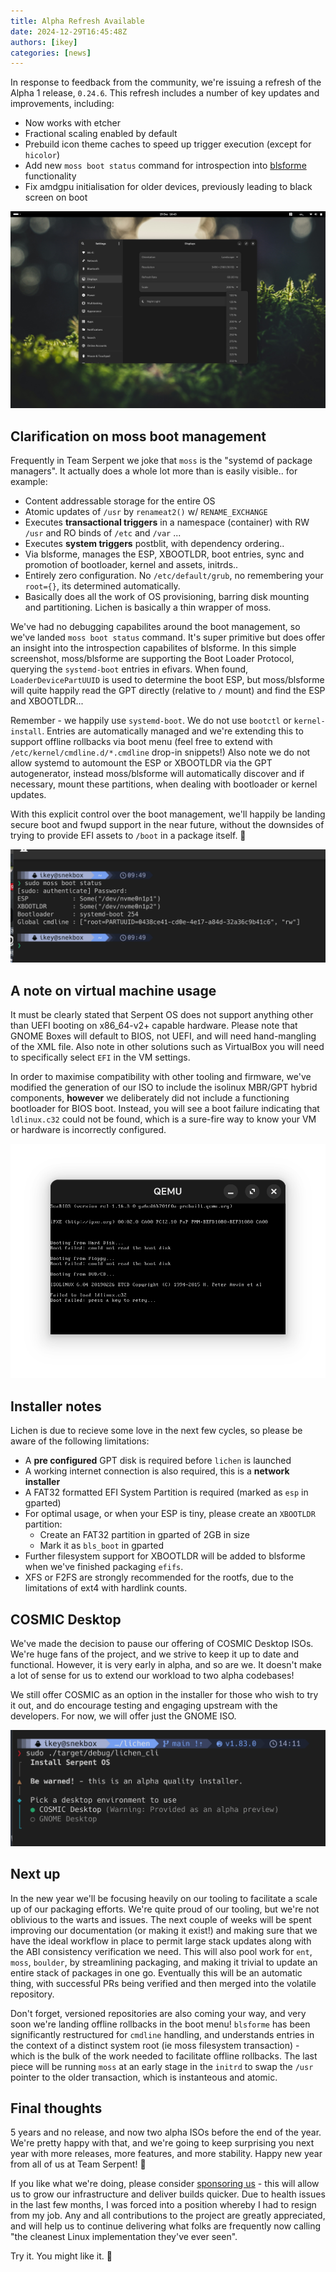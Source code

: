 ```yaml
---
title: Alpha Refresh Available
date: 2024-12-29T16:45:48Z
authors: [ikey]
categories: [news]
---
```


In response to feedback from the community, we're issuing a refresh of the Alpha 1 release, `0.24.6`. This refresh includes a number of key updates and improvements, including:

 - Now works with etcher
 - Fractional scaling enabled by default
 - Prebuild icon theme caches to speed up trigger execution (except for `hicolor`)
 - Add new `moss boot status` command for introspection into [blsforme](https://github.com/serpent-os/blsforme) functionality
 - Fix amdgpu initialisation for older devices, previously leading to black screen on boot

![Fractional scaling, much loved](featured-background.png)

## Clarification on moss boot management

Frequently in Team Serpent we joke that `moss` is the "systemd of package managers". It actually does a whole lot more than is easily visible.. for example:

 - Content addressable storage for the entire OS
 - Atomic updates of `/usr` by `renameat2()` w/ `RENAME_EXCHANGE`
 - Executes **transactional triggers** in a namespace (container) with RW `/usr` and RO binds of `/etc` and `/var` ...
 - Executes **system triggers** postblit, with dependency ordering..
 - Via blsforme, manages the ESP, XBOOTLDR, boot entries, sync and promotion of bootloader, kernel and assets, initrds..
 - Entirely zero configuration. No `/etc/default/grub`, no remembering your `root={}`, its determined automatically.
 - Basically does all the work of OS provisioning, barring disk mounting and partitioning. Lichen is basically a thin wrapper of moss.

We've had no debugging capabilites around the boot management, so we've landed `moss boot status` command. It's super primitive
but does offer an insight into the introspection capabilites of blsforme. In this simple screenshot, moss/blsforme are supporting the
Boot Loader Protocol, querying the `systemd-boot` entries in efivars. When found, `LoaderDevicePartUUID` is used to determine the
boot ESP, but moss/blsforme will quite happily read the GPT directly (relative to `/` mount) and find the ESP and XBOOTLDR...

Remember - we happily use `systemd-boot`. We do not use `bootctl` or `kernel-install`. Entries are automatically managed and
we're extending this to support offline rollbacks via boot menu (feel free to extend with `/etc/kernel/cmdline.d/*.cmdline` drop-in snippets!)
Also note we do not allow systemd to automount the ESP or XBOOTLDR via the GPT autogenerator, instead moss/blsforme will automatically
discover and if necessary, mount these partitions, when dealing with bootloader or kernel updates.

With this explicit control over the boot management, we'll happily be landing secure boot and fwupd support in the near future,
without the downsides of trying to provide EFI assets to `/boot` in a package itself. 😬

![moss boot status](moss_boot_status.png)

## A note on virtual machine usage

It must be clearly stated that Serpent OS does not support anything other than UEFI booting on x86_64-v2+ capable hardware.
Please note that GNOME Boxes will default to BIOS, not UEFI, and will need hand-mangling of the XML file. Also note in other
solutions such as VirtualBox you will need to specifically select `EFI` in the VM settings.

In order to maximise compatibility with other tooling and firmware, we've modified the generation of our ISO to include
the isolinux MBR/GPT hybrid components, **however** we deliberately did not include a functioning bootloader for BIOS boot.
Instead, you will see a boot failure indicating that `ldlinux.c32` could not be found, which is a sure-fire way to know your
VM or hardware is incorrectly configured.

![Invalid VM configuration](le_no_uefi.png)

## Installer notes

Lichen is due to recieve some love in the next few cycles, so please be aware of the following limitations:

 - A **pre configured** GPT disk is required before `lichen` is launched
 - A working internet connection is also required, this is a **network installer**
 - A FAT32 formatted EFI System Partition is required (marked as `esp` in gparted)
 - For optimal usage, or when your ESP is tiny, please create an `XBOOTLDR` partition:
    - Create an FAT32 partition in gparted of 2GB in size
    - Mark it as `bls_boot` in gparted
 - Further filesystem support for XBOOTLDR will be added to blsforme when we've finished packaging `efifs`.
 - XFS or F2FS are strongly recommended for the rootfs, due to the limitations of ext4 with hardlink counts.

## COSMIC Desktop

We've made the decision to pause our offering of COSMIC Desktop ISOs. We're huge fans of the project, and we
strive to keep it up to date and functional. However, it is very early in alpha, and so are we. It doesn't make
a lot of sense for us to extend our workload to two alpha codebases!

We still offer COSMIC as an option in the installer for those who wish to try it out, and do encourage testing
and engaging upstream with the developers. For now, we will offer just the GNOME ISO.

![Lichen + COSMIC](lichen_dev.png)

## Next up

In the new year we'll be focusing heavily on our tooling to facilitate a scale up of our packaging efforts.
We're quite proud of our tooling, but we're not oblivious to the warts and issues. The next couple of weeks
will be spent improving our documentation (or making it exist!) and making sure that we have the ideal workflow
in place to permit large stack updates along with the ABI consistency verification we need. This will also
pool work for `ent`, `moss`, `boulder`, by streamlining packaging, and making it trivial to update an entire
stack of packages in one go. Eventually this will be an automatic thing, with successful PRs being verified
and then merged into the volatile repository.

Don't forget, versioned repositories are also coming your way, and very soon we're landing offline rollbacks in
the boot menu! `blsforme` has been significantly restructured for `cmdline` handling, and understands entries in
the context of a distinct system root (ie moss filesystem transaction) - which is the bulk of the work needed
to facilitate offline rollbacks. The last piece will be running `moss` at an early stage in the `initrd` to
swap the `/usr` pointer to the older transaction, which is instanteous and atomic.


## Final thoughts

5 years and no release, and now two alpha ISOs before the end of the year. We're pretty happy with that, and we're
going to keep surprising you next year with more releases, more features, and more stability. Happy new year from
all of us at Team Serpent! 🐍

If you like what we're doing, please consider [sponsoring us](/sponsor) - this will allow us to grow our infrastructure
and deliver builds quicker. Due to health issues in the last few months, I was forced into a position whereby I had to
resign from my job. Any and all contributions to the project are greatly appreciated, and will help us to continue delivering
what folks are frequently now calling "the cleanest Linux implementation they've ever seen".

Try it. You might like it. 🚀
